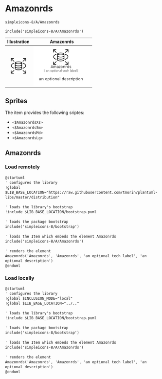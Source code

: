 # Amazonrds


```text
simpleicons-8/A/Amazonrds
```

```text
include('simpleicons-8/A/Amazonrds')
```



| Illustration | Amazonrds |
| :---: | :---: |
| ![illustration for Illustration](../../simpleicons-8/A/Amazonrds.png) | ![illustration for Amazonrds](../../simpleicons-8/A/Amazonrds.Local.png) |



## Sprites
The item provides the following sriptes:

- `<$AmazonrdsXs>`
- `<$AmazonrdsSm>`
- `<$AmazonrdsMd>`
- `<$AmazonrdsLg>`





## Amazonrds

### Load remotely
```plantuml
@startuml
' configures the library
!global $LIB_BASE_LOCATION="https://raw.githubusercontent.com/tmorin/plantuml-libs/master/distribution"

' loads the library's bootstrap
!include $LIB_BASE_LOCATION/bootstrap.puml

' loads the package bootstrap
include('simpleicons-8/bootstrap')

' loads the Item which embeds the element Amazonrds
include('simpleicons-8/A/Amazonrds')

' renders the element
Amazonrds('Amazonrds', 'Amazonrds', 'an optional tech label', 'an optional description')
@enduml
```

### Load locally
```plantuml
@startuml
' configures the library
!global $INCLUSION_MODE="local"
!global $LIB_BASE_LOCATION="../.."

' loads the library's bootstrap
!include $LIB_BASE_LOCATION/bootstrap.puml

' loads the package bootstrap
include('simpleicons-8/bootstrap')

' loads the Item which embeds the element Amazonrds
include('simpleicons-8/A/Amazonrds')

' renders the element
Amazonrds('Amazonrds', 'Amazonrds', 'an optional tech label', 'an optional description')
@enduml
```

